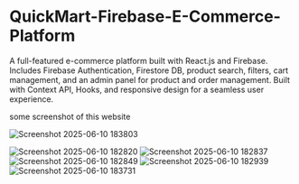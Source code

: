 # QuickMart-Firebase-E-Commerce-Platform
A full-featured e-commerce platform built with React.js and Firebase. Includes Firebase Authentication, Firestore DB, product search, filters, cart management, and an admin panel for product and order management. Built with Context API, Hooks, and responsive design for a seamless user experience.

some screenshot of this website

![Screenshot 2025-06-10 183803](https://github.com/user-attachments/assets/7972252e-a5cf-4366-884c-2eb632576957)

![Screenshot 2025-06-10 182820](https://github.com/user-attachments/assets/d1962457-2297-45f8-b6bc-9e239c1a7954)
![Screenshot 2025-06-10 182837](https://github.com/user-attachments/assets/05060e8c-4851-4f93-8091-5c99c8e0612b)
![Screenshot 2025-06-10 182849](https://github.com/user-attachments/assets/f0f9d582-c38f-4664-8d19-e8ecf195b0ac)
![Screenshot 2025-06-10 182939](https://github.com/user-attachments/assets/94eb5628-5d62-468c-bec1-46af7f3fbf41)
![Screenshot 2025-06-10 183731](https://github.com/user-attachments/assets/3b039483-ef1b-419c-ba88-4ca540f4a723)
